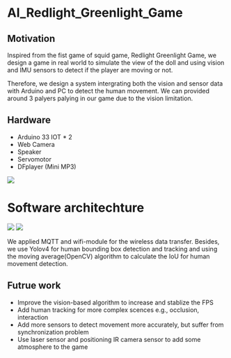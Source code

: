 # AI_Redlight_Greenlight_Game



## Motivation
Inspired from the fist game of squid game, Redlight Greenlight Game, we design a game in real world to simulate the view of the doll and using vision and IMU sensors to detect if the player are moving or not.

Therefore, we design a system intergrating both the vision and sensor data with Arduino and PC to detect the human movement.
We can provided around 3 palyers palying in our game due to the vision limitation.

## Hardware
- Arduino 33 IOT * 2
- Web Camera
- Speaker
- Servomotor
- DFplayer (Mini MP3)

![](https://i.imgur.com/HyoY9Pe.jpg)

# Software architechture
![](https://i.imgur.com/rPAYBr7.png)
![](https://i.imgur.com/Mhu13Dz.png)

We applied MQTT and wifi-module for the wireless data transfer.
Besides, we use Yolov4 for human bounding box detection and tracking and using the moving average(OpenCV) algorithm to calculate the IoU for human movement detection.


## Futrue work
- Improve the vision-based algorithm to increase and stablize the FPS
- Add human tracking for more complex scences e.g., occlusion, interaction
- Add more sensors to detect movement more accurately, but suffer from synchronization problem
- Use laser sensor and positioning IR camera sensor to add some atmosphere to the game
